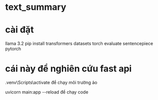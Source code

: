 # text_summary

# cài đặt
llama 3.2
pip install transformers datasets torch evaluate sentencepiece
pytorch




# cái này để nghiên cứu fast api 
.venv\Scripts\activate để chạy môi trường ảo

uvicorn main:app --reload để chạy code

